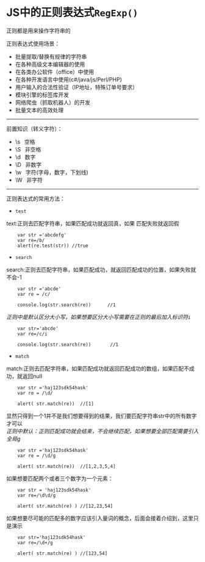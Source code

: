 # JS中的正则表达式`RegExp()`
正则都是用来操作字符串的

正则表达式使用场景：
 * 批量提取/替换有规律的字符串
 * 在各种高级文本编辑器的使用
 * 在各类办公软件（office）中使用
 * 在各种开发语言中使用(c#/java/js/Perl/PHP)
 * 用户输入的合法性验证（IP地址，特殊订单号要求）
 * 模块引擎的标签库开发
 * 网络爬虫（抓取机器人）的开发
 * 批量文本的高效处理

---
前置知识（转义字符）：
* \s&ensp; 空格
* \S&ensp; 非空格
* \d&ensp; 数字
* \D&ensp; 非数字
* \w&ensp;  字符(字母，数字，下划线)
* \W&ensp;  非字符

---
正则表达式的常用方法：
* `test`

text:正则去匹配字符串，如果匹配成功就返回真，如果
匹配失败就返回假<br>
```
    var str ='abcdefg'
    var re=/b/
    alert(re.test(str)) //true
```

* `search`

search:正则去匹配字符串，如果匹配成功，就返回匹配成功的位置，如果失败就不会-1<br>
```
    var str ='abcde'
    var re = /c/

    console.log(str.search(re))      //1
```
*正则中是默认区分大小写，如果想要区分大小写需要在正则的最后加入标识符`i`*
```
    var str='abcde'
    var re=/c/i

    console.log(str.search(re))       //1
```

* `match`

match:正则去匹配字符串，如果匹配成功就返回匹配成功的数组，如果匹配不成功，就返回null
```
    var str ='haj123sdk54hask'
    var re = /\d/

    alert( str.match(re))  //[1]
```
显然只得到一个1并不是我们想要得到的结果，我们要匹配字符串str中的所有数字才可以<br>
*正则中默认：正则匹配成功就会结束，不会继续匹配，如果想要全部匹配需要引入全局g*
```
    var str ='haj123sdk54hask'
    var re = /\d/g

    alert( str.match(re))  //[1,2,3,5,4]
```
如果想要匹配两个或者三个数字为一个元素：
```
    var str = 'haj123sdk54hask'
    var re=/\d\d/g

    alert( str.match(re) ) //[12,23,54]
```
如果想要尽可能的匹配多的数字应该引入量词的概念，后面会接着介绍到，这里只是演示
```
    var str='haj123sdk54hask'
    var re=/\d+/g

    alert( str.match(re) ) //[123,54]
```